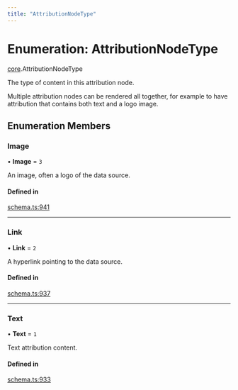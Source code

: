 ```yaml
---
title: "AttributionNodeType"
---
```

# Enumeration: AttributionNodeType

[core](../modules/core.md).AttributionNodeType

The type of content in this attribution node.

Multiple attribution nodes can be rendered all together, for example to have
attribution that contains both text and a logo image.

## Enumeration Members

### Image

• **Image** = ``3``

An image, often a logo of the data source.

#### Defined in

[schema.ts:941](https://github.com/coda/packs-sdk/blob/main/schema.ts#L941)

___

### Link

• **Link** = ``2``

A hyperlink pointing to the data source.

#### Defined in

[schema.ts:937](https://github.com/coda/packs-sdk/blob/main/schema.ts#L937)

___

### Text

• **Text** = ``1``

Text attribution content.

#### Defined in

[schema.ts:933](https://github.com/coda/packs-sdk/blob/main/schema.ts#L933)
